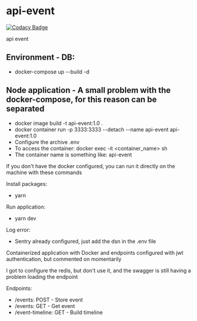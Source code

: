 
# api-event

  

[![Codacy Badge](https://api.codacy.com/project/badge/Grade/1c0238ecdf164ed3a15dbcff419412b2)](https://app.codacy.com/manual/danielrodriguesdrs331/api-event?utm_source=github.com&utm_medium=referral&utm_content=eusouodaniel/api-event&utm_campaign=Badge_Grade_Dashboard)

  

api event

  

## Environment - DB:

- docker-compose up --build -d

## Node application - A small problem with the docker-compose, for this reason can be separated

- docker image build -t api-event:1.0 .
- docker container run -p 3333:3333 --detach --name api-event api-event:1.0
- Configure the archive .env
- To access the container: docker exec -it <container_name> sh
- The container name is something like: api-event
  


If you don't have the docker configured, you can run it directly on the machine with these commands

  

Install packages:

- yarn

  

Run application:

- yarn dev

  

Log error:

- Sentry already configured, just add the dsn in the .env file

  
  

Containerized application with Docker and endpoints configured with jwt authentication, but commented on momentarily


I got to configure the redis, but don't use it, and the swagger is still having a problem loading the endpoint

Endpoints:
- /events: POST - Store event
- /events: GET - Get event
- /event-timeline: GET - Build timeline